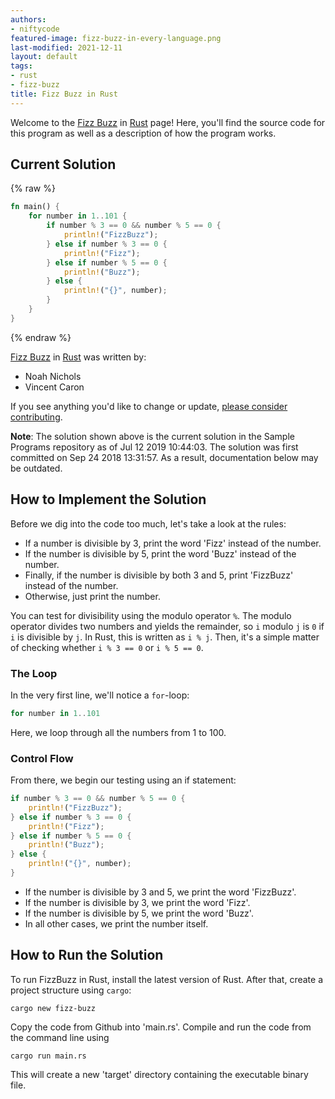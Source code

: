 ```yaml
---
authors:
- niftycode
featured-image: fizz-buzz-in-every-language.png
last-modified: 2021-12-11
layout: default
tags:
- rust
- fizz-buzz
title: Fizz Buzz in Rust
---
```


Welcome to the [Fizz Buzz](https://sampleprograms.io/projects/fizz-buzz) in [Rust](https://sampleprograms.io/languages/rust) page! Here, you'll find the source code for this program as well as a description of how the program works.

## Current Solution

{% raw %}

```rust
fn main() {
    for number in 1..101 {
        if number % 3 == 0 && number % 5 == 0 {
            println!("FizzBuzz");
        } else if number % 3 == 0 {
            println!("Fizz");
        } else if number % 5 == 0 {
            println!("Buzz");
        } else {
            println!("{}", number);
        }
    }
}
```

{% endraw %}

[Fizz Buzz](https://sampleprograms.io/projects/fizz-buzz) in [Rust](https://sampleprograms.io/languages/rust) was written by:

- Noah Nichols
- Vincent Caron

If you see anything you'd like to change or update, [please consider contributing](https://github.com/TheRenegadeCoder/sample-programs).

**Note**: The solution shown above is the current solution in the Sample Programs repository as of Jul 12 2019 10:44:03. The solution was first committed on Sep 24 2018 13:31:57. As a result, documentation below may be outdated.

## How to Implement the Solution

Before we dig into the code too much, let's take a look at the rules:

* If a number is divisible by 3, print the word 'Fizz' instead of the number.
* If the number is divisible by 5, print the word 'Buzz' instead of the number.
* Finally, if the number is divisible by both 3 and 5, print 'FizzBuzz' instead of the number.
* Otherwise, just print the number.

You can test for divisibility using the modulo operator `%`. The modulo operator divides two numbers and yields the remainder, so `i` modulo `j` is `0` if `i` is divisible by `j`. In Rust, this is written as `i % j`. Then, it's a simple matter of checking whether `i % 3 == 0` or `i % 5 == 0`.

### The Loop

In the very first line, we'll notice a `for`-loop:

```rust
for number in 1..101
```

Here, we loop through all the numbers from 1 to 100.

### Control Flow

From there, we begin our testing using an if statement:

```rust
if number % 3 == 0 && number % 5 == 0 {
    println!("FizzBuzz");
} else if number % 3 == 0 {
    println!("Fizz");
} else if number % 5 == 0 {
    println!("Buzz");
} else {
    println!("{}", number);
}
```

* If the number is divisible by 3 and 5, we print the word 'FizzBuzz'.
* If the number is divisible by 3, we print the word 'Fizz'.
* If the number is divisible by 5, we print the word 'Buzz'.
* In all other cases, we print the number itself.


## How to Run the Solution

To run FizzBuzz in Rust, install the latest version of Rust. After that, create a project structure using `cargo`:

```console
cargo new fizz-buzz
```

Copy the code from Github into 'main.rs'. Compile and run the code from the command line using

```console
cargo run main.rs
```

This will create a new 'target' directory containing the executable binary file.
